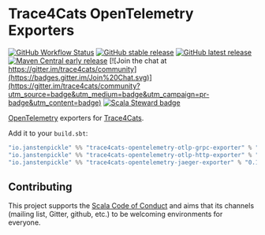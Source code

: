 # Trace4Cats OpenTelemetry Exporters

[![GitHub Workflow Status](https://img.shields.io/github/workflow/status/trace4cats/trace4cats-opentelemetry/Continuous%20Integration)](https://github.com/trace4cats/trace4cats-opentelemetry/actions?query=workflow%3A%22Continuous%20Integration%22)
[![GitHub stable release](https://img.shields.io/github/v/release/trace4cats/trace4cats-opentelemetry?label=stable&sort=semver)](https://github.com/trace4cats/trace4cats-opentelemetry/releases)
[![GitHub latest release](https://img.shields.io/github/v/release/trace4cats/trace4cats-opentelemetry?label=latest&include_prereleases&sort=semver)](https://github.com/trace4cats/trace4cats-opentelemetry/releases)
[![Maven Central early release](https://img.shields.io/maven-central/v/io.janstenpickle/trace4cats-opentelemetry-jaeger-exporter_2.13?label=early)](https://maven-badges.herokuapp.com/maven-central/io.janstenpickle/trace4cats-opentelemetry-jaeger-exporter_2.13)
[![Join the chat at https://gitter.im/trace4cats/community](https://badges.gitter.im/Join%20Chat.svg)](https://gitter.im/trace4cats/community?utm_source=badge&utm_medium=badge&utm_campaign=pr-badge&utm_content=badge)
[![Scala Steward badge](https://img.shields.io/badge/Scala_Steward-helping-blue.svg?style=flat&logo=data:image/png;base64,iVBORw0KGgoAAAANSUhEUgAAAA4AAAAQCAMAAAARSr4IAAAAVFBMVEUAAACHjojlOy5NWlrKzcYRKjGFjIbp293YycuLa3pYY2LSqql4f3pCUFTgSjNodYRmcXUsPD/NTTbjRS+2jomhgnzNc223cGvZS0HaSD0XLjbaSjElhIr+AAAAAXRSTlMAQObYZgAAAHlJREFUCNdNyosOwyAIhWHAQS1Vt7a77/3fcxxdmv0xwmckutAR1nkm4ggbyEcg/wWmlGLDAA3oL50xi6fk5ffZ3E2E3QfZDCcCN2YtbEWZt+Drc6u6rlqv7Uk0LdKqqr5rk2UCRXOk0vmQKGfc94nOJyQjouF9H/wCc9gECEYfONoAAAAASUVORK5CYII=)](https://scala-steward.org)

[OpenTelemetry] exporters for [Trace4Cats].

Add it to your `build.sbt`:

```scala
"io.janstenpickle" %% "trace4cats-opentelemetry-otlp-grpc-exporter" % "0.14.0"
"io.janstenpickle" %% "trace4cats-opentelemetry-otlp-http-exporter" % "0.14.0"
"io.janstenpickle" %% "trace4cats-opentelemetry-jaeger-exporter" % "0.14.0"
```


## Contributing

This project supports the [Scala Code of Conduct](https://typelevel.org/code-of-conduct.html) and aims that its channels
(mailing list, Gitter, github, etc.) to be welcoming environments for everyone.

[Trace4Cats]: https://github.com/trace4cats/trace4cats
[OpenTelemetry]: http://opentelemetry.io
